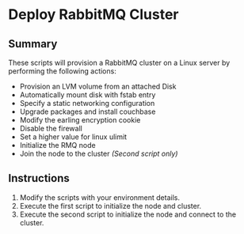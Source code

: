 # Deploy RabbitMQ Cluster

## Summary
These scripts will provision a RabbitMQ cluster on a Linux server by performing the following actions:

  * Provision an LVM volume from an attached Disk                                   
  * Automatically mount disk with fstab entry                                                     
  * Specify a static networking configuration                                                     
  * Upgrade packages and install couchbase                                                        
  * Modify the earling encryption cookie                                                          
  * Disable the firewall                                                                          
  * Set a higher value for linux ulimit                                                           
  * Initialize the RMQ node
  * Join the node to the cluster _(Second script only)_

## Instructions

1. Modify the scripts with your environment details.
2. Execute the first script to initialize the node and cluster.
3. Execute the second script to initialize the node and connect to the cluster.
